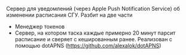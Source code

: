 Сервер для уведомлений (через Apple Push Notification Service) об изменении расписания СГУ.
Разбит на две части
- Менеджер токенов
- Сервер, на котором таска каждые примерно 20 минут парсит расписание и сверяет с кешированным ранее. Реализован с помощью dotAPNS (https://github.com/alexalok/dotAPNS)
